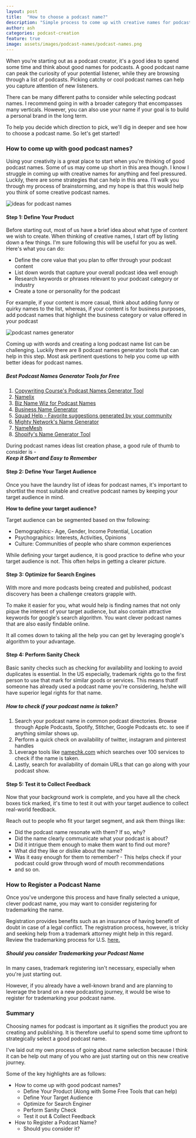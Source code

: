 ```yaml
---
layout: post
title:  "How to choose a podcast name?"
description: "Simple process to come up with creative names for podcasts"
author: ash
categories: podcast-creation
feature: true
image: assets/images/podcast-names/podcast-names.png
---
```


<p>When you're starting out as a podcast creator, it's a good idea to spend some time and think about good names for podcasts. A good podcast name can peak the curiosity of your potential listener, while they are browsing through a list of podcasts. Picking catchy or cool podcast names can help you capture attention of new listeners. </p>
<p>There can be many different paths to consider while selecting podcast names. I recommend going in with a broader category that encompasses many verticals. However, you can also use your name if your goal is to build a personal brand in the long term.</p>
<p> To help you decide which direction to pick, we'll dig in deeper and see how to choose a podcast name. So let's get started!</p> 

### How to come up with good podcast names?

Using your creativity is a great place to start when you're thinking of good podcast names. Some of us may come up short in this area though. I know I struggle in coming up with creative names for anything and feel pressured. Luckily, there are some strategies that can help in this area. I'll walk you through my process of brainstorming, and my hope is that this would help you think of some creative podcast names.

<img src="{{site.baseurl}}/assets/images/podcast-names/ideas-for-podcast-names.png" alt="ideas for podcast names">

#### Step 1: Define Your Product 

<p>Before starting out, most of us have a brief idea about what type of content we wish to create. When thinking of creative names, I start off by listing down a few things. I'm sure following this will be useful for you as well. Here's what you can do:
<ul><li>Define the core value that you plan to offer through your podcast content</li>
<li>List down words that capture your overall podcast idea well enough</li>
<li>Research keywords or phrases relevant to your podcast category or industry</li>
<li>Create a tone or personality for the podcast </li></ul>
For example, if your content is more casual, think about adding funny or quirky names to the list, whereas, if your content is for business purposes, add podcast names that highlight the business category or value offered in your podcast</p>

<img src="{{site.baseurl}}/assets/images/podcast-names/podcast-names-generator.png" alt="podcast names generator">


<p>Coming up with words and creating a long podcast name list can be challenging. Luckily there are 8 podcast names generator tools that can help in this step. Most ask pertinent questions to help you come up with better ideas for podcast names.</p>

<h5> Best Podcast Names Generator Tools for Free</h5>

<ol>
<li><a href="https://copywritingcourse.com/podcast-name-generator/" target="_blank" rel="nofollow">Copywriting Course's Podcast Names Generator Tool</a></li>
<li><a href="https://namelix.com/" target="_blank" rel="nofollow">Namelix</a></li>
<li><a href="https://biznamewiz.com/podcast-names/" target="_blank" rel="nofollow">Biz Name Wiz for Podcast Names</a></li>
<li><a href="https://businessnamegenerator.com/" target="_blank" rel="nofollow">Business Name Generator</a></li>
<li><a href="https://www.squadhelp.com/podcast-name-generator" target="_blank" rel="nofollow">Squad Help - Favorite suggestions generated by your community</a></li>
<li><a href="https://www.mightynetworks.com/name-generator" target="_blank" rel="nofollow">Mighty Network's Name Generator</a></li>
<li><a href="https://www.namemesh.com/" target="_blank" rel="nofollow">NameMesh</a></li>
<li><a href="https://www.shopify.com/tools/business-name-generator" target="_blank" rel="nofollow">Shopify's Name Generator Tool</a></li>
</ol>

During podcast names ideas list creation phase, a good rule of thumb to consider is - <br/><b><i>Keep it Short and Easy to Remember</i></b>

#### Step 2: Define Your Target Audience

<p>Once you have the laundry list of ideas for podcast names, it's important to shortlist the most suitable and creative podcast names by keeping your target audience in mind.</p>

<p><b> How to define your target audience?</b></p>
<p> Target audience can be segmented based on thw following:
<ul><li>Demographics:- Age, Gender, Income Potential, Location </li>
<li>Psychographics: Interests, Activities, Opinions</li>
<li>Culture: Communities of people who share common experiences</li>
</ul>

While defining your target audience, it is good practice to define who your target audience is not. This often helps in getting a clearer picture.</p>

#### Step 3: Optimize for Search Engines

<p> With more and more podcasts being created and published, podcast discovery has been a challenge creators grapple with. </p>
<p> To make it easier for you, what would help is finding names that not only pique the interest of your target audience, but also contain attractive keywords for google's search algorithm. You want clever podcast names that are also easily findable online. </p>
<p> It all comes down to taking all the help you can get by leveraging google's algorithm to your advantage. </p>

#### Step 4: Perform Sanity Check 

<p>Basic sanity checks such as checking for availability and looking to avoid duplicates is essential. In the US especially, trademark rights go to the first person to use that mark for similar goods or services. This means thatif someone has already used a podcast name you're considering, he/she will have superior legal rights for that name. </p>

<h5>How to check if your podcast name is taken? </h5>

<ol><li>Search your podcast name in common podcast directories. Browse through Apple Podcasts, Spotify, Stitcher, Google Podcasts etc. to see if anything similar shows up. </li>
<li>Perform a quick check on availability of twitter, instagram and pinterest handles</li>
<li>Leverage tools like <a href="namechk.com" target="_blank" rel="nofollow">namechk.com</a> which searches over 100 services to check if the name is taken.</li>
<li>Lastly, search for availability of domain URLs that can go along with your podcast show.</li>
</ol>

#### Step 5: Test it to Collect Feedback 

<p>Now that your background work is complete, and you have all the check boxes tick marked, it's time to test it out with your target audience to collect real-world feedback. </p> 

<p>Reach out to people who fit your target segment, and ask them things like: 
<ul><li>Did the podcast name resonate with them? If so, why? </li>
<li>Did the name clearly communicate what your podcast is about?</li>
<li>Did it intrigue them enough to make them want to find out more? </li>
<li>What did they like or dislike about the name?</li>
<li>Was it easy enough for them to remember? - This helps check if your podcast could grow through word of mouth recommendations </li>
<li> and so on. </li>
</ul>
</p>

<h3>How to Register a Podcast Name</h3>

<p>Once you've undergone this process and have finally selected a unique, clever podcast name, you may want to consider registering for trademarking the name. </p>
<p> Registration provides benefits such as an insurance of having benefit of doubt in case of a legal conflict. The registration process, however, is tricky and seeking help from a trademark attorney might help in this regard. Review the trademarking process for U.S. <a href="https://www.uspto.gov/trademarks/basics/trademark-process" target="_blank" rel="nofollow"> here. </a></p>

<h5>Should you consider Trademarking your Podcast Name</h5>

In many cases, trademark registering isn't necessary, especially when you're just starting out. 

However, if you already have a well-known brand and are planning to leverage the brand on a new podcasting journey, it would be wise to register for trademarking your podcast name. 

<h3> Summary </h3>

<p> Choosing names for podcast is important as it signifies the product you are creating and publishing. It is therefore useful to spend some time upfront to strategically select a good podcast name. </p>
<p> I've laid out my own process of going about name selection because I think it can be help out many of you who are just starting out on this new creative journey. </p>
<p>Some of the key highlights are as follows: 
<ul><li>How to come up with good podcast names?
<ul><li>Define Your Product (Along with Some Free Tools that can help)</li>
<li>Define Your Target Audience</li>
<li>Optimize for Search Enginer</li>
<li>Perform Sanity Check </li>
<li>Test it out & Collect Feedback </li></ul>
</li>
<li>How to Register a Podcast Name? 
<ul><li>Should you consider it?</li></ul>
</li>
</ul>

